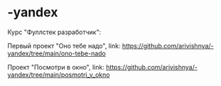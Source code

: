 # -yandex
Курс "Фуллстек разработчик":

Первый проект "Оно тебе надо", link: https://github.com/arivishnya/-yandex/tree/main/ono-tebe-nado

Проект "Посмотри в окно", link: https://github.com/arivishnya/-yandex/tree/main/posmotri_v_okno
